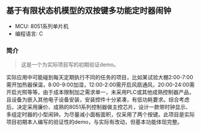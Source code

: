 ## 基于有限状态机模型的双按键多功能定时器闹钟

* MCU: 8051系列单片机
* 编程语言: C

### 简介
>这是一个为实际项目写的初期验证demo。

实际应用中可能碰到每天定期执行不同的任务的项目，比如某试验大棚2:00-7:00需开加热器保温，8:00-9:00加湿，12:00-2:00需开启风扇通风，20:00-24:00需开启光照等等。由于成本限制加之需求单一，未采用PLC或其他成熟控制器产品，且设备为嵌入其他电子设备安装，安装控件十分紧凑，有低功耗要求。综合考虑后，决定采用廉价、成熟的8051系列控制器做主控芯片，设计一款带时钟显示、多组定时器的小型闹钟。为尽量减小面板面积，仅采用了两个按键。此项目是实际项目初期本人编写的验证性的demo，与实际有改动，但基本功能体现完整。